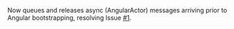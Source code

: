 Now queues and releases async (AngularActor) messages arriving prior to Angular bootstrapping, resolving Issue [#1][1].

[1]: https://github.com/joescii/lift-ng/issues/1